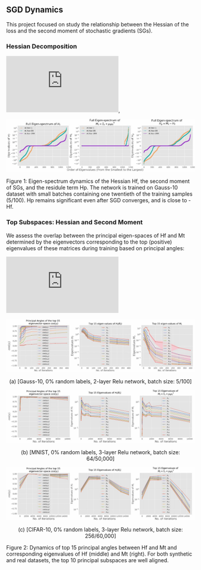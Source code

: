 ## SGD Dynamics

This project focused on study the relationship between the Hessian of the loss and the second moment of stochastic gradients (SGs).

### Hessian Decomposition

![Hessian_decomp](http://latex.codecogs.com/gif.latex?H_f%28%5Ctheta_t%29%20%3D%20M_t%20-%20H_p%28%5Ctheta_t%29%7E),

![hessian_guass-10](images/fnn-k10-random0-b5-full-spectrum.jpg)

Figure 1: Eigen-spectrum dynamics of the Hessian Hf, the second moment of SGs, and the residule term Hp. The network is trained on Gauss-10 dataset with small batches containing one twentieth of the training samples (5/100). Hp remains significant even after SGD converges, and is close to -Hf.

### Top Subspaces: Hessian and Second Moment
We assess the overlap between the principal eigen-spaces of Hf and Mt determined by the eigenvectors corresponding to the top (positive) eigenvalues of these matrices during training based on principal angles:

![principal_angles_def](http://latex.codecogs.com/gif.latex?%5Ccos%28%5Cgamma_i%29%20%5Ctriangleq%20u_i%5ET%20v_i%20%3D%20%5Cmax_%7B%5Csubstack%7Bu%20%5Cin%20P%2C%20%5C%7Cu%5C%7C_2%20%3D%201%2C%5C%5C%20u%5ET%5Bu_1%2C%5Cldots%2Cu_%7Bi-1%7D%5D%20%3D%200%7D%7D%7E%7E%20%5Cmax_%7B%5Csubstack%7Bv%20%5Cin%20Q%2C%20%5C%7Cv%5C%7C_2%20%3D%201%2C%5C%5C%20v%5ET%5Bv_1%2C%5Cldots%2Cv_%7Bi-1%7D%5D%20%3D%200%7D%7D%20%7E%7Eu%5ETv%7E.)

![principal_angle_guass](images/fnn-k10-random0-b5-Principal-Angle.jpg)
<p align="center"> (a) [Gauss-10, 0% random labels, 2-layer Relu network, batch size: 5/100] <p>

![principal_angle_mnist](images/mnist-relu-d2-bs64-principle-angles.jpg)
<p align="center"> (b) [MNIST, 0% random labels, 3-layer Relu network, batch size: 64/50,000] <p>

![principal_angle_cifar](images/cifar10-relu-d2-bs256-principle-angles.jpg)
<p align="center"> (c) [CIFAR-10, 0% random labels, 3-layer Relu network, batch size: 256/60,000] <p>

Figure 2: Dynamics of top 15 principal angles between Hf and Mt and corresponding eigenvalues of Hf (middle) and Mt (right). For both synthetic and real datasets, the top 10 principal subspaces are well aligned.
